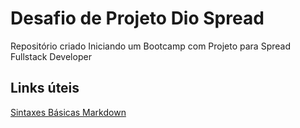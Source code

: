 # Desafio de Projeto Dio Spread
Repositório criado Iniciando um Bootcamp com Projeto para Spread Fullstack Developer 

## Links úteis
[Sintaxes Básicas Markdown](https://www.markdownguide.org/basic-syntax/)
